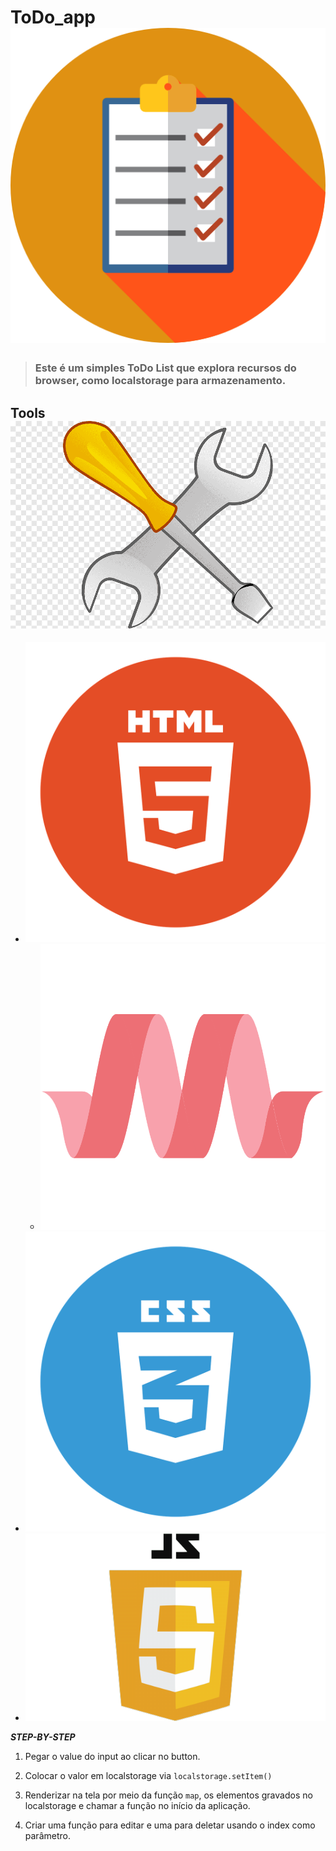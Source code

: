 # ToDo_app ![<img src="/assets/img/list.png" width="25"/>](/assets/img/list.png)

>### Este é um simples ToDo List que explora recursos do browser, como **localstorage** para armazenamento.

## Tools ![tools](/assets/img/tools.png)
* ![html](/assets/img/html.png)
  * ![materialize](/assets/img/materialize.png)
* ![css](/assets/img/css.png)
* ![javascript](/assets/img/js.png)


__*STEP-BY-STEP*__
1. Pegar o value do input ao clicar no button.

2. Colocar o valor em localstorage via `localstorage.setItem()` 

3. Renderizar na tela por meio da função `map`, os elementos gravados no localstorage e chamar a função no início da aplicação.

4. Criar uma função para editar e uma para deletar usando o index como parâmetro.

